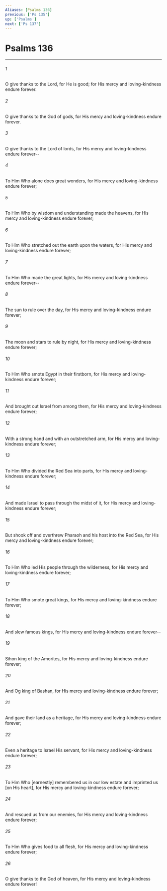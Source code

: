 ```yaml
---
Aliases: [Psalms 136]
previous: ['Ps 135']
up: ['Psalms']
next: ['Ps 137']
---
```

# Psalms 136

***














###### 1 






O give thanks to the Lord, for He is good; for His mercy and loving-kindness endure forever. 













###### 2 






O give thanks to the God of gods, for His mercy and loving-kindness endure forever. 













###### 3 






O give thanks to the Lord of lords, for His mercy and loving-kindness endure forever-- 













###### 4 






To Him Who alone does great wonders, for His mercy and loving-kindness endure forever; 













###### 5 






To Him Who by wisdom and understanding made the heavens, for His mercy and loving-kindness endure forever; 













###### 6 






To Him Who stretched out the earth upon the waters, for His mercy and loving-kindness endure forever; 













###### 7 






To Him Who made the great lights, for His mercy and loving-kindness endure forever-- 













###### 8 






The sun to rule over the day, for His mercy and loving-kindness endure forever; 













###### 9 






The moon and stars to rule by night, for His mercy and loving-kindness endure forever; 













###### 10 






To Him Who smote Egypt in their firstborn, for His mercy and loving-kindness endure forever; 













###### 11 






And brought out Israel from among them, for His mercy and loving-kindness endure forever; 













###### 12 






With a strong hand and with an outstretched arm, for His mercy and loving-kindness endure forever; 













###### 13 






To Him Who divided the Red Sea into parts, for His mercy and loving-kindness endure forever; 













###### 14 






And made Israel to pass through the midst of it, for His mercy and loving-kindness endure forever; 













###### 15 






But shook off and overthrew Pharaoh and his host into the Red Sea, for His mercy and loving-kindness endure forever; 













###### 16 






To Him Who led His people through the wilderness, for His mercy and loving-kindness endure forever; 













###### 17 






To Him Who smote great kings, for His mercy and loving-kindness endure forever; 













###### 18 






And slew famous kings, for His mercy and loving-kindness endure forever-- 













###### 19 






Sihon king of the Amorites, for His mercy and loving-kindness endure forever; 













###### 20 






And Og king of Bashan, for His mercy and loving-kindness endure forever; 













###### 21 






And gave their land as a heritage, for His mercy and loving-kindness endure forever; 













###### 22 






Even a heritage to Israel His servant, for His mercy and loving-kindness endure forever; 













###### 23 






To Him Who [earnestly] remembered us in our low estate and imprinted us [on His heart], for His mercy and loving-kindness endure forever; 













###### 24 






And rescued us from our enemies, for His mercy and loving-kindness endure forever; 













###### 25 






To Him Who gives food to all flesh, for His mercy and loving-kindness endure forever; 













###### 26 






O give thanks to the God of heaven, for His mercy and loving-kindness endure forever!
